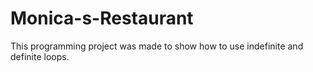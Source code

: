 # Monica-s-Restaurant
This programming project was made to show how to use indefinite and definite loops. 
